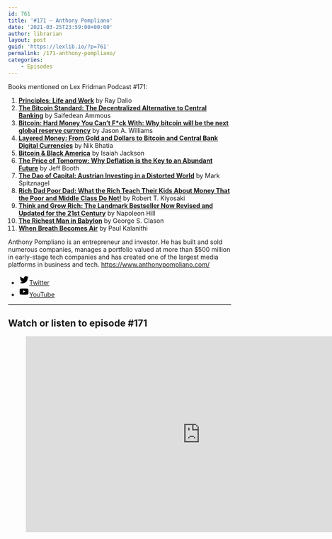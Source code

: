 ```yaml
---
id: 761
title: '#171 – Anthony Pompliano'
date: '2021-03-25T23:59:00+00:00'
author: librarian
layout: post
guid: 'https://lexlib.io/?p=761'
permalink: /171-anthony-pompliano/
categories:
    - Episodes
---
```


Books mentioned on Lex Fridman Podcast #171:

1. **[Principles: Life an](https://amzn.to/3FrjG9N)[d Work](https://amzn.to/3FrjG9N)** by Ray Dalio
2. [**The Bitcoin Standard: The Decentralized Alternative to Central Banking**](https://amzn.to/3FvfRAB) by Saifedean Ammous
3. **[Bitcoin: Hard Money You Can’t F\*ck ](https://amzn.to/3PnZv13)[With: Why bitcoin will be the next global reserve currency](https://amzn.to/3PnZv13)** by Jason A. Williams
4. [**Layered Money: From Gold and Dollars to Bitcoin and Central Bank Digital Currencies**](https://amzn.to/3hmQ4Cz) by Nik Bhatia
5. **[Bitcoin &amp; Black America](https://amzn.to/3hmCKhm)** by Isaiah Jackson
6. **[The Price of Tomorrow: Why Deflation is the Key to an Abundant Future](https://amzn.to/3UYBT46)** by Jeff Booth
7. [**The Dao of Capital: Austrian Investing in a Distorted World**](https://amzn.to/3PtzHkk) by Mark Spitznagel
8. [**Rich Dad Poor Dad: What the Rich Teach Their Kids About Money That the Poor and Middle Class Do Not!**](https://amzn.to/3FuoJGj) by Robert T. Kiyosaki
9. **[Think and Grow Rich: The Landmark Bestseller Now Revised and Updated for the 21st Century](https://amzn.to/3uRQ4xv)** by Napoleon Hill
10. **[The Richest Man in Babylon](https://amzn.to/3hk6Y4N)** by George S. Clason
11. **[When Breath Becomes Air](https://amzn.to/3hiSnGQ)** by Paul Kalanithi

Anthony Pompliano is an entrepreneur and investor. He has built and sold numerous companies, manages a portfolio valued at more than $500 million in early-stage tech companies and has created one of the largest media platforms in business and tech. <https://www.anthonypompliano.com/>

- [<svg aria-hidden="true" focusable="false" height="24" version="1.1" viewbox="0 0 24 24" width="24" xmlns="http://www.w3.org/2000/svg"><path d="M22.23,5.924c-0.736,0.326-1.527,0.547-2.357,0.646c0.847-0.508,1.498-1.312,1.804-2.27 c-0.793,0.47-1.671,0.812-2.606,0.996C18.324,4.498,17.257,4,16.077,4c-2.266,0-4.103,1.837-4.103,4.103 c0,0.322,0.036,0.635,0.106,0.935C8.67,8.867,5.647,7.234,3.623,4.751C3.27,5.357,3.067,6.062,3.067,6.814 c0,1.424,0.724,2.679,1.825,3.415c-0.673-0.021-1.305-0.206-1.859-0.513c0,0.017,0,0.034,0,0.052c0,1.988,1.414,3.647,3.292,4.023 c-0.344,0.094-0.707,0.144-1.081,0.144c-0.264,0-0.521-0.026-0.772-0.074c0.522,1.63,2.038,2.816,3.833,2.85 c-1.404,1.1-3.174,1.756-5.096,1.756c-0.331,0-0.658-0.019-0.979-0.057c1.816,1.164,3.973,1.843,6.29,1.843 c7.547,0,11.675-6.252,11.675-11.675c0-0.178-0.004-0.355-0.012-0.531C20.985,7.47,21.68,6.747,22.23,5.924z"></path></svg><span class="wp-block-social-link-label screen-reader-text">Twitter</span>](https://twitter.com/APompliano)
- [<svg aria-hidden="true" focusable="false" height="24" version="1.1" viewbox="0 0 24 24" width="24" xmlns="http://www.w3.org/2000/svg"><path d="M21.8,8.001c0,0-0.195-1.378-0.795-1.985c-0.76-0.797-1.613-0.801-2.004-0.847c-2.799-0.202-6.997-0.202-6.997-0.202 h-0.009c0,0-4.198,0-6.997,0.202C4.608,5.216,3.756,5.22,2.995,6.016C2.395,6.623,2.2,8.001,2.2,8.001S2,9.62,2,11.238v1.517 c0,1.618,0.2,3.237,0.2,3.237s0.195,1.378,0.795,1.985c0.761,0.797,1.76,0.771,2.205,0.855c1.6,0.153,6.8,0.201,6.8,0.201 s4.203-0.006,7.001-0.209c0.391-0.047,1.243-0.051,2.004-0.847c0.6-0.607,0.795-1.985,0.795-1.985s0.2-1.618,0.2-3.237v-1.517 C22,9.62,21.8,8.001,21.8,8.001z M9.935,14.594l-0.001-5.62l5.404,2.82L9.935,14.594z"></path></svg><span class="wp-block-social-link-label screen-reader-text">YouTube</span>](https://www.youtube.com/c/AnthonyPompliano)

- - - - - -

## Watch or listen to episode #171

<figure class="wp-block-embed is-type-video is-provider-youtube wp-block-embed-youtube wp-embed-aspect-16-9 wp-has-aspect-ratio"><div class="wp-block-embed__wrapper"><iframe allow="accelerometer; autoplay; clipboard-write; encrypted-media; gyroscope; picture-in-picture" allowfullscreen="" frameborder="0" height="443" loading="lazy" src="https://www.youtube.com/embed/IHg6ixt3CKc?feature=oembed" title="Anthony Pompliano: Bitcoin | Lex Fridman Podcast #171" width="788"></iframe></div></figure>